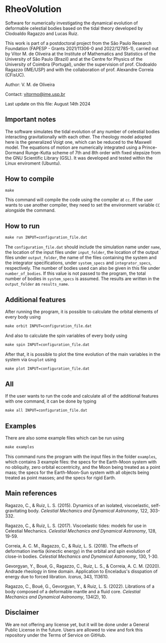 # RheoVolution
Software for numerically investigating the dynamical evolution of deformable celestial bodies based on the tidal theory developed by Clodoaldo Ragazzo and Lucas Ruiz.

This work is part of a postdoctoral project from the São Paulo Research Foundation (FAPESP - Grants 2021/11306-0 and 2022/12785-1), carried out by Vitor M. de Oliveira at the Institute of Mathematics and Statistics of the University of São Paulo (Brazil) and at the Centre for Physics of the University of Coimbra (Portugal), under the supervision of prof. Clodoaldo Ragazzo (IME/USP) and with the collaboration of prof. Alexandre Correia (CFisUC).

Author: V. M. de Oliveira

Contact: vitormo@ime.usp.br

Last update on this file: August 14th 2024

## Important notes
The software simulates the tidal evolution of any number of celestial bodies interacting gravitationally with each other. The rheology model adopted here is the generalized Voigt one, which can be reduced to the Maxwell model. The equations of motion are numerically integrated using a Prince-Dormand Runge-Kutta scheme of 7th and 8th order with fixed stepsize from the GNU Scientific Library (GSL). It was developed and tested within the Linux enviroment (Ubuntu).

## How to compile
```makefile
make
```

This command will compile the code using the compiler at ``cc``. If the user wants to use another compiler, they need to set the environment variable ``CC`` alongside the command.

## How to run
```makefile
make run INPUT=configuration_file.dat
```

The ``configuration_file.dat`` should include the simulation name under ``name``, the location of the input files under ``input_folder``, the location of the output files under ``output_folder``, the name of the files containing the system and the integrator specifications, under ``system_specs`` and ``integrator_specs``, respectively. The number of bodies used can also be given in this file under ``number_of_bodies``. If this value is not passed to the program, the total number of bodies in ``system_specs`` is assumed. The results are written in the ``output_folder`` as ``results_name``.

## Additional features
After running the program, it is possible to calculate the orbital elements of every body using

```makefile
make orbit INPUT=configuration_file.dat
```

And also to calculate the spin variables of every body using

```makefile
make spin INPUT=configuration_file.dat
```

After that, it is possible to plot the time evolution of the main variables in the system via ``Gnuplot`` using

```makefile
make plot INPUT=configuration_file.dat
```

## All
If the user wants to run the code and calculate all of the additional features with one command, it can be done by typing

```makefile
make all INPUT=configuration_file.dat
```

## Examples
There are also some example files which can be run using

```makefile
make examples
```

This command runs the program with the input files in the folder ``examples``, which contains 3 example files: the specs for the Earth-Moon system with no obliquity, zero orbital eccentricity, and the Moon being treated as a point mass; the specs for the Earth-Moon-Sun system with all objects being treated as point masses; and the specs for rigid Earth.

## Main references
Ragazzo, C., & Ruiz, L. S. (2015). Dynamics of an isolated, viscoelastic, self-gravitating body. _Celestial Mechanics and Dynamical Astronomy_, 122, 303-332.

Ragazzo, C., & Ruiz, L. S. (2017). Viscoelastic tides: models for use in Celestial Mechanics. _Celestial Mechanics and Dynamical Astronomy_, 128, 19-59.

Correia, A. C. M., Ragazzo, C., & Ruiz, L. S. (2018). The effects of deformation inertia (kinectic energy) in the orbital and spin evolution of close-in bodies. _Celestial Mechanics and Dynamical Astronomy_, 130, 1-30.

Gevorgyan, Y., Boué, G., Ragazzo, C., Ruiz, L. S., & Correia, A. C. M. (2020). Andrade rheology in time domain. Application to Enceladus's disspation of energy due to forced libration. _Icarus_, 343, 113610.

Ragazzo, C., Boué, G., Gevorgyan, Y., & Ruiz, L. S. (2022). Librations of a body composed of a deformable mantle and a fluid core. _Celestial Mechanics and Dynamical Astronomy_, 134(2), 10.

## Disclaimer
We are not offering any license yet, but it will be done under a General Public License in the future. Users are allowed to view and fork this repository under the Terms of Service on GitHub.